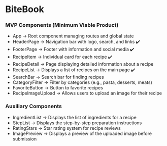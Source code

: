 # BiteBook

### MVP Components (Minimum Viable Product)
- App → Root component managing routes and global state
- HeaderPage → Navigation bar with logo, search, and links :heavy_check_mark:
- FooterPage → Footer with information and social media :heavy_check_mark:
- RecipeItem → Individual card for each recipe :heavy_check_mark:
- RecipeDetail → Page displaying detailed information about a recipe
- RecipeList → Displays a list of recipes on the main page :heavy_check_mark:
- SearchBar → Search bar for finding recipes
- CategoryFilter → Filter by categories (e.g., pasta, desserts, meats)
- FavoriteButton → Button to favorite recipes 
- RecipeImageUpload → Allows users to upload an image for their recipe


### Auxiliary Components
- IngredientList → Displays the list of ingredients for a recipe
- StepList → Displays the step-by-step preparation instructions
- RatingStars → Star rating system for recipe reviews
- ImagePreview → Displays a preview of the uploaded image before submission
